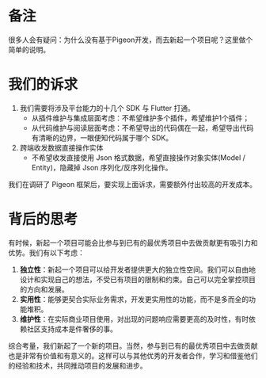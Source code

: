 # 备注

很多人会有疑问：为什么没有基于Pigeon开发，而去新起一个项目呢？这里做个简单的说明。

# 我们的诉求
1. 我们需要将涉及平台能力的十几个 SDK 与 Flutter 打通。
    * 从插件维护与集成层面考虑：不希望维护多个插件，希望维护1个插件；
    * 从代码维护与阅读层面考虑：不希望导出的代码偶在一起，希望导出代码有清晰的边界，一眼便知代码属于哪个 SDK。
2. 跨端收发数据直接操作实体
    * 不希望收发直接使用 Json 格式数据，希望直接操作对象实体(Model / Entity)，隐藏掉 Json 序列化/反序列化操作。

我们在调研了 Pigeon 框架后，要实现上面诉求，需要额外付出较高的开发成本。
# 背后的思考

有时候，新起一个项目可能会比参与到已有的最优秀项目中去做贡献更有吸引力和优势。我们有以下考虑：
1. **独立性**：新起一个项目可以给开发者提供更大的独立性空间。我们可以自由地设计和实现自己的想法，不受已有项目的限制和约束。自己可以完全掌控项目的方向和发展。
2. **实用性**：能够更契合实际业务需求，开发更实用性的功能，而不是多而全的功能堆积。
3. **维护性**：在实际商业项目使用，对出现的问题响应需要更高的及时性，有时依赖社区支持成本是件奢侈的事。

综合考量，我们新起了一个新的项目。当然，参与到已有的最优秀项目中去做贡献也是非常有价值和有意义的。这样可以与其他优秀的开发者合作，学习和借鉴他们的经验和技术，共同推动项目的发展和进步。